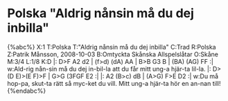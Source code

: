 # Polska "Aldrig nånsin må du dej inbilla"

{%abc%}
X:1
T:Polska
T:"Aldrig nånsin må du dej inbilla"
C:Trad
R:Polska
Z:Patrik Månsson, 2008-10-03
B:Omtyckta Skånska Allspelslåtar
O:Skåne
M:3/4
L:1/8
K:D
|: D>F A2 d2 | (f>d) (dA) AA | B>B G3 B | (BA) (AG) FF :|
w:Ald-rig nån-sin må du dej in-bil-la att du får mitt ung-a hjär-ta lil-la.
|: D>(D E)>(E F)>F | G>G (3FGF E2 :| |: A2 (B>c) dB | (A>G) F>E D2 :|
w:Du må hop-pa, skut-ta rätt så myc-ket du vill. Mitt ung-a hjär-ta hör en an-nan till!
{%endabc%}

